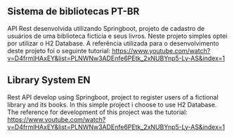 ## Sistema de bibliotecas PT-BR
API Rest desenvolvida utilizando Springboot, projeto de cadastro de usuários de uma biblioteca fictícia e seus livros. Neste projeto simples optei por utilizar o H2 Database. 
A referência utilizada para o desenvolvimento deste projeto foi o seguinte tutorial:
https://www.youtube.com/watch?v=D4frmIHAxEY&list=PLNWNw3ADEnfe6PEtk_2xNUBYnp5-Ly-AS&index=1

## Library System EN
Rest API develop using Springboot, project to register users of a fictional library and its books. In this simple project i choose to use H2 Database.
The reference for development of this project was the tutorial: 
https://www.youtube.com/watch?v=D4frmIHAxEY&list=PLNWNw3ADEnfe6PEtk_2xNUBYnp5-Ly-AS&index=1
